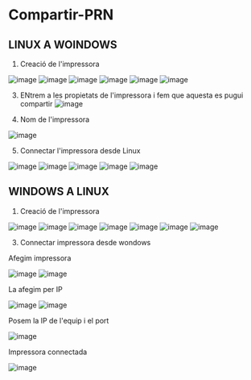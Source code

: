 # Compartir-PRN

## LINUX A WOINDOWS

1. Creació de l'impressora
   
![image](https://github.com/user-attachments/assets/3d447c29-6c57-4ea5-aa1d-414fabe083a2)
![image](https://github.com/user-attachments/assets/dcc75b43-c2f9-4958-a4e7-e3139094d9e2)
![image](https://github.com/user-attachments/assets/d7bc9990-f5e1-4d8e-818c-b6d480b1e4ca)
![image](https://github.com/user-attachments/assets/7eabdcf5-f70a-4a07-9e66-983606ed0e2d)
![image](https://github.com/user-attachments/assets/f43df543-1947-4c5a-be4e-a4eb6fb5a07a)
![image](https://github.com/user-attachments/assets/60adb400-972e-48da-af63-c8bbe86b7b12)

3. ENtrem a les propietats de l'impressora i fem que aquesta es pugui compartir
![image](https://github.com/user-attachments/assets/2d7c42bc-a2b7-4756-8eae-e951fbb148ec)


4. Nom de l'impressora

![image](https://github.com/user-attachments/assets/d1f46ae6-2f4f-495a-b490-0739a2795205)

5. Connectar l'impressora desde Linux
   
![image](https://github.com/user-attachments/assets/1262b0b9-c6d3-4ac9-ad73-f7c00c35c9cc)
![image](https://github.com/user-attachments/assets/46540a17-2a20-4284-9bef-364159b6164f)
![image](https://github.com/user-attachments/assets/47067ae7-bfd8-4cb3-81f5-14addcf85aeb)
![image](https://github.com/user-attachments/assets/39c6e69d-433c-4b6b-9d0f-32cacf8f9693)
![image](https://github.com/user-attachments/assets/babd18eb-d3f6-4c9c-bab0-72bb24fccdd1)


## WINDOWS A LINUX

1. Creació de l'impressora

![image](https://github.com/user-attachments/assets/16ed60b6-fe0c-48fe-ae14-1cc0fb96fcbe)
![image](https://github.com/user-attachments/assets/77f128db-b512-474f-adab-95132ad4ba81)
![image](https://github.com/user-attachments/assets/6c3d1f86-bb58-461d-a6f3-d7a9de33c64a)
![image](https://github.com/user-attachments/assets/67e4fcc8-b195-46ba-8803-56cbbf3999d2)
![image](https://github.com/user-attachments/assets/b8e34a09-781f-4c60-825e-e761f1a01a97)
![image](https://github.com/user-attachments/assets/9ab0c7a8-0174-48cf-a722-dfa8bc7feed7)
![image](https://github.com/user-attachments/assets/a120c2a7-5eaa-4701-9c44-b0e15624cd69)

3. Connectar impressora desde wondows

Afegim impressora

![image](https://github.com/user-attachments/assets/ef2f0ab3-451c-4f08-adb9-505c9bff953e)
![image](https://github.com/user-attachments/assets/97f32c07-f436-49ba-9b89-b6e3c40cc989)

La afegim per IP

![image](https://github.com/user-attachments/assets/fbbd455f-2262-43e2-955a-448dbc0b048b)
![image](https://github.com/user-attachments/assets/b341525c-85ad-43a9-b2ba-bc707585ac01)

Posem la IP de l'equip i el port

![image](https://github.com/user-attachments/assets/29c7a50a-d87f-4eda-b67b-4af9c29932da)

Impressora connectada

![image](https://github.com/user-attachments/assets/53eaf287-0f4f-410b-982f-76f636ad5052)

